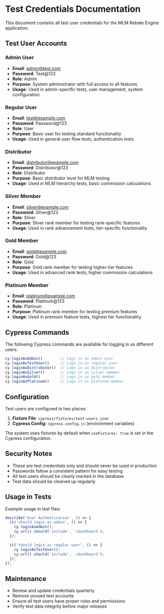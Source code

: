 # Test Credentials Documentation

This document contains all test user credentials for the MLM Rebate Engine application.

## Test User Accounts

### Admin User
- **Email**: admin@test.com
- **Password**: Test@123
- **Role**: Admin
- **Purpose**: System administrator with full access to all features
- **Usage**: Used in admin-specific tests, user management, system configuration

### Regular User
- **Email**: test@example.com
- **Password**: Password@123
- **Role**: User
- **Purpose**: Basic user for testing standard functionality
- **Usage**: Used in general user flow tests, authentication tests

### Distributor
- **Email**: distributor@example.com
- **Password**: Distributor@123
- **Role**: Distributor
- **Purpose**: Basic distributor level for MLM testing
- **Usage**: Used in MLM hierarchy tests, basic commission calculations

### Silver Member
- **Email**: silver@example.com
- **Password**: Silver@123
- **Role**: Silver
- **Purpose**: Silver rank member for testing rank-specific features
- **Usage**: Used in rank advancement tests, tier-specific functionality

### Gold Member
- **Email**: gold@example.com
- **Password**: Gold@123
- **Role**: Gold
- **Purpose**: Gold rank member for testing higher-tier features
- **Usage**: Used in advanced rank tests, higher commission calculations

### Platinum Member
- **Email**: platinum@example.com
- **Password**: Platinum@123
- **Role**: Platinum
- **Purpose**: Platinum rank member for testing premium features
- **Usage**: Used in premium feature tests, highest tier functionality

## Cypress Commands

The following Cypress commands are available for logging in as different users:

```javascript
cy.loginAsAdmin()        // Logs in as admin user
cy.loginAsTestUser()     // Logs in as regular user
cy.loginAsDistributor()  // Logs in as distributor
cy.loginAsSilver()       // Logs in as silver member
cy.loginAsGold()         // Logs in as gold member
cy.loginAsPlatinum()     // Logs in as platinum member
```

## Configuration

Test users are configured in two places:

1. **Fixture File**: `cypress/fixtures/test-users.json`
2. **Cypress Config**: `cypress.config.js` (environment variables)

The system uses fixtures by default when `useFixtures: true` is set in the Cypress configuration.

## Security Notes

- These are test credentials only and should never be used in production
- Passwords follow a consistent pattern for easy testing
- All test users should be clearly marked in the database
- Test data should be cleaned up regularly

## Usage in Tests

Example usage in test files:

```javascript
describe('User Authentication', () => {
  it('should login as admin', () => {
    cy.loginAsAdmin();
    cy.url().should('include', '/dashboard');
  });

  it('should login as regular user', () => {
    cy.loginAsTestUser();
    cy.url().should('include', '/dashboard');
  });
});
```

## Maintenance

- Review and update credentials quarterly
- Remove unused test accounts
- Ensure all test users have proper roles and permissions
- Verify test data integrity before major releases
